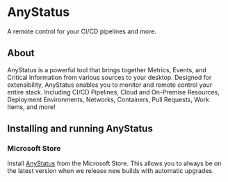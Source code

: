 # AnyStatus
A remote control for your CI/CD pipelines and more.

## About

AnyStatus is a powerful tool that brings together Metrics, Events, and Critical Information from various sources to your desktop. Designed for extensibility, AnyStatus enables you to monitor and remote control your entire stack. Including CI/CD Pipelines, Cloud and On-Premise Resources, Deployment Environments, Networks, Containers, Pull Requests, Work Items, and more!

## Installing and running AnyStatus
### Microsoft Store

Install [AnyStatus](https://www.microsoft.com/en-us/p/anystatus/9p044vpk62sb) from the Microsoft Store. This allows you to always be on the latest version when we release new builds with automatic upgrades.
